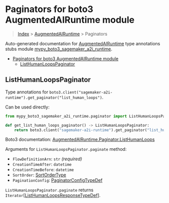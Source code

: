 # Paginators for boto3 AugmentedAIRuntime module

> [Index](..) > [AugmentedAIRuntime](.) > Paginators

Auto-generated documentation for
[AugmentedAIRuntime](https://boto3.amazonaws.com/v1/documentation/api/1.17.72/reference/services/sagemaker-a2i-runtime.html#AugmentedAIRuntime)
type annotations stubs module
[mypy_boto3_sagemaker_a2i_runtime](https://pypi.org/project/mypy-boto3-sagemaker-a2i-runtime/).

- [Paginators for boto3 AugmentedAIRuntime module](#paginators-for-boto3-augmentedairuntime-module)
  - [ListHumanLoopsPaginator](#listhumanloopspaginator)

## ListHumanLoopsPaginator

Type annotations for
`boto3.client("sagemaker-a2i-runtime").get_paginator("list_human_loops")`.

Can be used directly:

```python
from mypy_boto3_sagemaker_a2i_runtime.paginator import ListHumanLoopsPaginator

def get_list_human_loops_paginator() -> ListHumanLoopsPaginator:
    return boto3.client("sagemaker-a2i-runtime").get_paginator("list_human_loops")
```

Boto3 documentation:
[AugmentedAIRuntime.Paginator.ListHumanLoops](https://boto3.amazonaws.com/v1/documentation/api/1.17.72/reference/services/sagemaker-a2i-runtime.html#AugmentedAIRuntime.Paginator.ListHumanLoops)

Arguments for `ListHumanLoopsPaginator.paginate` method:

- `FlowDefinitionArn`: `str` *(required)*
- `CreationTimeAfter`: `datetime`
- `CreationTimeBefore`: `datetime`
- `SortOrder`: [SortOrderType](./literals.md#sortordertype)
- `PaginationConfig`:
  [PaginatorConfigTypeDef](./type_defs.md#paginatorconfigtypedef)

`ListHumanLoopsPaginator.paginate` returns
`Iterator`\[[ListHumanLoopsResponseTypeDef](./type_defs.md#listhumanloopsresponsetypedef)\].
